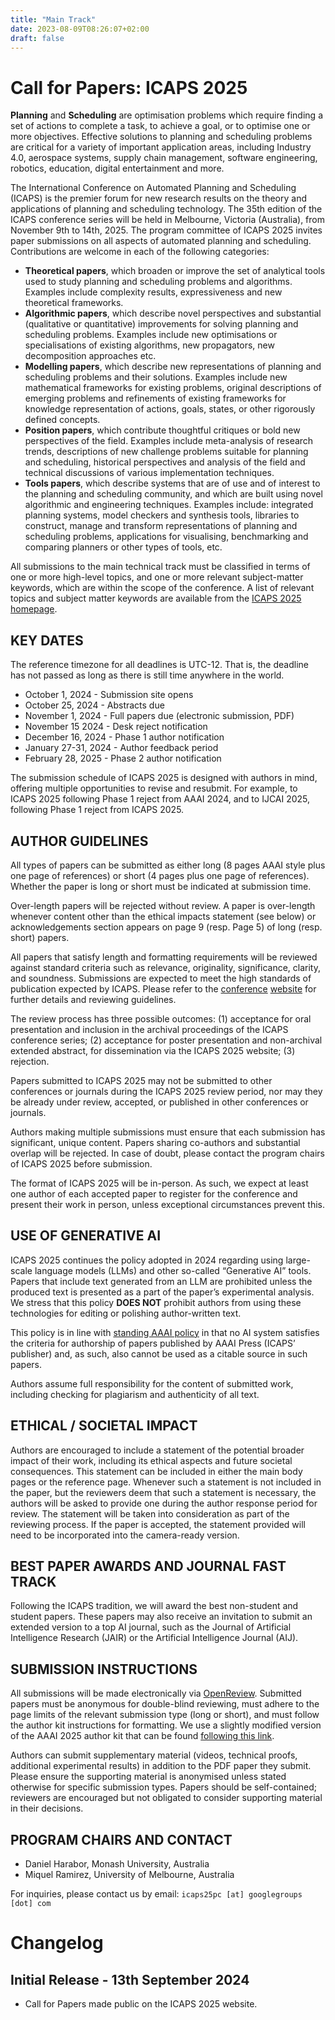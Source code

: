 ```yaml
---
title: "Main Track"
date: 2023-08-09T08:26:07+02:00
draft: false
---
```


# Call for Papers: ICAPS 2025

**Planning** and **Scheduling** are optimisation problems which require finding a set of actions to complete a task, to achieve 
a goal, or to optimise one or more objectives. Effective solutions to planning and scheduling problems are critical for a 
variety of important application areas, including Industry 4.0, aerospace systems, supply chain management, software 
engineering, robotics, education, digital entertainment and more.

The International Conference on Automated Planning and Scheduling (ICAPS) is the premier forum for new research results 
on the theory and applications of planning and scheduling technology. The 35th edition of the ICAPS conference series 
will be held in Melbourne, Victoria (Australia), from November 9th to 14th, 2025.
The program committee of ICAPS 2025 invites paper submissions on all aspects of automated planning and scheduling. 
Contributions are welcome in each of the following categories:

- **Theoretical papers**, which broaden or improve the set of analytical tools used to study planning and scheduling 
problems and algorithms. Examples include complexity results, expressiveness and new theoretical frameworks.
- **Algorithmic papers**, which describe novel perspectives and substantial (qualitative or quantitative) improvements 
for solving planning and scheduling problems. Examples include new optimisations or specialisations of existing algorithms, 
new propagators, new decomposition approaches etc.
- **Modelling papers**, which describe new representations of planning and scheduling problems and their solutions. Examples 
include new mathematical frameworks for existing problems, original descriptions of emerging problems and refinements of 
existing frameworks for knowledge representation of actions, goals, states, or other rigorously defined concepts. 
- **Position papers**, which contribute thoughtful critiques or bold new perspectives of the field. Examples include 
meta-analysis of research trends, descriptions of new challenge problems suitable for planning and scheduling, 
historical perspectives and analysis of the field and technical discussions of various implementation techniques.
- **Tools papers**, which describe systems that are of use and of interest to the planning and scheduling community, and 
which are built using novel algorithmic and engineering techniques. Examples include: integrated planning systems, model 
checkers and synthesis tools, libraries to construct, manage and transform representations of planning and scheduling 
problems, applications for visualising, benchmarking and comparing planners or other types of tools, etc.


All submissions to the main technical track must be classified in terms of one or more high-level topics, and one or 
more relevant subject-matter keywords,  which are within the scope of the conference. A list of relevant topics and 
subject matter keywords are available from 
the [ICAPS 2025 homepage](https://icaps25.icaps-conference.org/organisation/paper_classification_system).


## KEY DATES

The reference timezone for all deadlines is UTC-12. That is, the deadline has not passed as long as there is still time 
anywhere in the world.

- October 1, 2024 - Submission site opens
- October 25, 2024 - Abstracts due
- November 1, 2024 - Full papers due (electronic submission, PDF)
- November 15 2024 - Desk reject notification
- December 16, 2024 - Phase 1 author notification
- January 27-31, 2024 - Author feedback period
- February 28, 2025 - Phase 2 author notification

The submission schedule of ICAPS 2025 is designed with authors in mind, offering multiple opportunities to revise and 
resubmit. For example, to ICAPS 2025 following Phase 1 reject from AAAI 2024, and to IJCAI 2025, following Phase 1 
reject from ICAPS 2025.


## AUTHOR GUIDELINES

All types of papers can be submitted as either long (8 pages AAAI style plus one page of references) or short (4 pages 
plus one page of references). Whether the paper is long or short must be indicated at submission time.

Over-length papers will be rejected without review. A paper is over-length whenever content other than the ethical 
impacts statement (see below) or acknowledgements section appears on page 9 (resp. Page 5) of long (resp. short) papers.

All papers that satisfy length and formatting requirements will be reviewed against standard criteria such as relevance, 
originality, significance, clarity, and soundness. Submissions are expected to meet the high standards of publication 
expected by ICAPS. Please refer to the 
[conference](https://icaps25.icaps-conference.org/organisation/roles_and_guidelines)
[website](https://icaps25.icaps-conference.org/organisation/conditions_for_acceptance) 
for further details and reviewing guidelines. 

The review process has three possible outcomes: (1) acceptance for oral presentation and inclusion in the archival 
proceedings of the ICAPS conference series; (2) acceptance for poster presentation and non-archival extended abstract, 
for dissemination via the ICAPS 2025 website; (3) rejection.

Papers submitted to ICAPS 2025 may not be submitted to other conferences or journals during the ICAPS 2025 review period, 
nor may they be already under review, accepted, or published in other conferences or journals. 

Authors making multiple submissions must ensure that each submission has significant, unique content. Papers sharing 
co-authors and substantial overlap will be rejected. In case of doubt, please contact the program chairs of ICAPS 2025 
before submission.

The format of ICAPS 2025 will be in-person. As such, we expect at least one author of each accepted paper to register 
for the conference and present their work in person, unless exceptional circumstances prevent this.

## USE OF GENERATIVE AI

ICAPS 2025 continues the policy adopted in 2024 regarding using large-scale language models (LLMs) and other so-called 
“Generative AI” tools. Papers that include text generated from an LLM are prohibited unless the produced text is 
presented as a part of the paper’s experimental analysis. We stress that this policy **DOES NOT** prohibit authors from 
using these technologies for editing or polishing author-written text.

This policy is in line with 
[standing AAAI policy](https://aaai.org/conference/aaai/aaai-25/policies-for-aaai-25-authors) 
in that no AI system satisfies the criteria for authorship of papers 
published by AAAI Press (ICAPS’ publisher) and, as such, also cannot be used as a citable source in such papers. 

Authors assume full responsibility for the content of submitted work, including checking for plagiarism and authenticity 
of all text. 

## ETHICAL / SOCIETAL IMPACT

Authors are encouraged to include a statement of the potential broader impact of their work, including its ethical 
aspects and future societal consequences. This statement can be included in either the main body pages or the reference 
page. Whenever such a statement is not included in the paper, but the reviewers deem that such a statement is necessary, 
the authors will be asked to provide one during the author response period for review. The statement will be taken into 
consideration as part of the reviewing process. If the paper is accepted, the statement provided will need to be 
incorporated into the camera-ready version.

## BEST PAPER AWARDS AND JOURNAL FAST TRACK

Following the ICAPS tradition, we will award the best non-student and student papers. These papers may also receive an 
invitation to submit an extended version to a top AI journal, such as the Journal of Artificial Intelligence Research 
(JAIR) or the Artificial Intelligence Journal (AIJ).


## SUBMISSION INSTRUCTIONS

All submissions will be made electronically via 
[OpenReview](https://openreview.net/group?id=icaps-conference.org/ICAPS/2025/Conference).
Submitted papers must be anonymous for double-blind reviewing, must adhere to the page limits of the relevant submission 
type (long or short), and must follow the author kit instructions for formatting. We use a slightly modified version of 
the AAAI 2025 author kit that can be found 
[following this link](https://icaps25.icaps-conference.org/files/icaps2025-author-kit.zip).

Authors can submit supplementary material (videos, technical proofs, additional experimental results) in addition to the 
PDF paper they submit. Please ensure the supporting material is anonymised unless stated otherwise for specific submission 
types. Papers should be self-contained; reviewers are encouraged but not obligated to consider supporting material in 
their decisions.

## PROGRAM CHAIRS AND CONTACT

- Daniel Harabor, Monash University, Australia
- Miquel Ramirez, University of Melbourne, Australia

For inquiries, please contact us by email: `icaps25pc [at] googlegroups [dot] com`

# Changelog

## Initial Release - 13th September 2024

 - Call for Papers made public on the ICAPS 2025 website.

